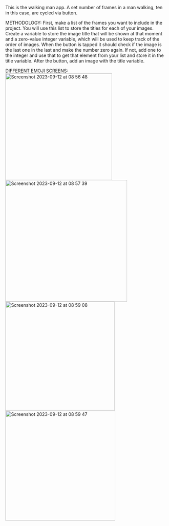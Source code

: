 This is the walking man app. A set number of frames in a man walking, ten in this case, are cycled via button.

METHODOLOGY:
First, make a list of the frames you want to include in the project. You will use this list to store the titles for each of your images. Create a 
variable to store the image title that will be shown at that moment and a zero-value integer variable, which will be used to keep track of the order 
of images. When the button is tapped it should check if the image is the last one in the last and make the number zero again. If not, add one to the 
integer and use that to get that element from your list and store it in the title variable. After the button, add an image with the title variable. 


DIFFERENT EMOJI SCREENS:                                                                                           
<img width="333" alt="Screenshot 2023-09-12 at 08 56 48" src="https://github.com/cdolu/csp/assets/112435811/b8fcd8d0-ee51-40e7-b340-889f34d5dd34">
<img width="380" alt="Screenshot 2023-09-12 at 08 57 39" src="https://github.com/cdolu/csp/assets/112435811/1f4cb0bc-0ac2-4c6c-b28e-f65321908ef3">
<img width="341" alt="Screenshot 2023-09-12 at 08 59 08" src="https://github.com/cdolu/csp/assets/112435811/220c45c1-53d4-463b-8eda-c3bb2bcc995d">
<img width="343" alt="Screenshot 2023-09-12 at 08 59 47" src="https://github.com/cdolu/csp/assets/112435811/315b8afc-c045-4ce6-9bbe-e3c94e3a044b">

